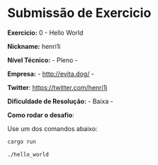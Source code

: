 # Submissão de Exercicio

**Exercicio:** 0 - Hello World

**Nickname:** henri1i

**Nível Técnico:** - Pleno -

**Empresa:** - http://evita.dog/ -

**Twitter**: https://twitter.com/henri1i

**Dificuldade de Resolução:** - Baixa -

**Como rodar o desafio**:

Use um dos comandos abaixo:
```bash
cargo run
```
```bash
./hello_world
```
